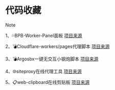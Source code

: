 # 代码收藏
> [!NOTE]
>  1、💦BPB-Worker-Panel面板     [项目来源](https://github.com/bia-pain-bache/BPB-Worker-Panel)
> 
>  2、💣Cloudflare-workers/pages代理脚本   [项目来源](https://github.com/yonggekkk/Cloudflare-vless-trojan)
> 
>  3、💣Argosbx一键无交互小钢炮脚本  [项目来源](https://github.com/yonggekkk/argosbx)
> 
>  4、🌐siteproxy在线代理工具   [项目来源](https://github.com/yonggekkk/argosbx)
> 
>  5、📋web-clipboard在线剪贴板   [项目来源](https://github.com/yun8862779/web-clipboard)
